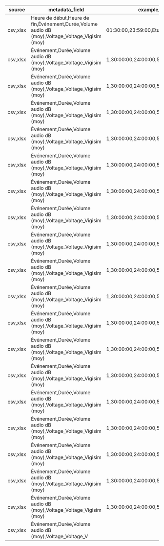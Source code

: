 | source | metadata_field | example_data | proposed_definition |
| --- | --- | --- | --- |
| csv,xlsx | Heure de début,Heure de fin,Événement,Durée,Volume audio dB (moy),Voltage_Voltage_Vigisim (moy) | 01:30:00,23:59:00,Etudiant,40dB,-6.875| Apnea-Hypopnea Index (events/hour) |
| csv,xlsx | Événement,Durée,Volume audio dB (moy),Voltage_Voltage_Vigisim (moy) | 1,30:00:00,24:00:00,50dB,-6.875| Apnea-Hypopnea Index (events/hour) |
| csv,xlsx | Événement,Durée,Volume audio dB (moy),Voltage_Voltage_Vigisim (moy) | 1,30:00:00,24:00:00,50dB,-6.875| Apnea-Hypopnea Index (events/hour) |
| csv,xlsx | Événement,Durée,Volume audio dB (moy),Voltage_Voltage_Vigisim (moy) | 1,30:00:00,24:00:00,50dB,-6.875| Apnea-Hypopnea Index (events/hour) |
| csv,xlsx | Événement,Durée,Volume audio dB (moy),Voltage_Voltage_Vigisim (moy) | 1,30:00:00,24:00:00,50dB,-6.875| Apnea-Hypopnea Index (events/hour) |
| csv,xlsx | Événement,Durée,Volume audio dB (moy),Voltage_Voltage_Vigisim (moy) | 1,30:00:00,24:00:00,50dB,-6.875| Apnea-Hypopnea Index (events/hour) |
| csv,xlsx | Événement,Durée,Volume audio dB (moy),Voltage_Voltage_Vigisim (moy) | 1,30:00:00,24:00:00,50dB,-6.875| Apnea-Hypopnea Index (events/hour) |
| csv,xlsx | Événement,Durée,Volume audio dB (moy),Voltage_Voltage_Vigisim (moy) | 1,30:00:00,24:00:00,50dB,-6.875| Apnea-Hypopnea Index (events/hour) |
| csv,xlsx | Événement,Durée,Volume audio dB (moy),Voltage_Voltage_Vigisim (moy) | 1,30:00:00,24:00:00,50dB,-6.875| Apnea-Hypopnea Index (events/hour) |
| csv,xlsx | Événement,Durée,Volume audio dB (moy),Voltage_Voltage_Vigisim (moy) | 1,30:00:00,24:00:00,50dB,-6.875| Apnea-Hypopnea Index (events/hour) |
| csv,xlsx | Événement,Durée,Volume audio dB (moy),Voltage_Voltage_Vigisim (moy) | 1,30:00:00,24:00:00,50dB,-6.875| Apnea-Hypopnea Index (events/hour) |
| csv,xlsx | Événement,Durée,Volume audio dB (moy),Voltage_Voltage_Vigisim (moy) | 1,30:00:00,24:00:00,50dB,-6.875| Apnea-Hypopnea Index (events/hour) |
| csv,xlsx | Événement,Durée,Volume audio dB (moy),Voltage_Voltage_Vigisim (moy) | 1,30:00:00,24:00:00,50dB,-6.875| Apnea-Hypopnea Index (events/hour) |
| csv,xlsx | Événement,Durée,Volume audio dB (moy),Voltage_Voltage_Vigisim (moy) | 1,30:00:00,24:00:00,50dB,-6.875| Apnea-Hypopnea Index (events/hour) |
| csv,xlsx | Événement,Durée,Volume audio dB (moy),Voltage_Voltage_Vigisim (moy) | 1,30:00:00,24:00:00,50dB,-6.875| Apnea-Hypopnea Index (events/hour) |
| csv,xlsx | Événement,Durée,Volume audio dB (moy),Voltage_Voltage_Vigisim (moy) | 1,30:00:00,24:00:00,50dB,-6.875| Apnea-Hypopnea Index (events/hour) |
| csv,xlsx | Événement,Durée,Volume audio dB (moy),Voltage_Voltage_Vigisim (moy) | 1,30:00:00,24:00:00,50dB,-6.875| Apnea-Hypopnea Index (events/hour) |
| csv,xlsx | Événement,Durée,Volume audio dB (moy),Voltage_Voltage_Vigisim (moy) | 1,30:00:00,24:00:00,50dB,-6.875| Apnea-Hypopnea Index (events/hour) |
| csv,xlsx | Événement,Durée,Volume audio dB (moy),Voltage_Voltage_Vigisim (moy) | 1,30:00:00,24:00:00,50dB,-6.875| Apnea-Hypopnea Index (events/hour) |
| csv,xlsx | Événement,Durée,Volume audio dB (moy),Voltage_Voltage_V
